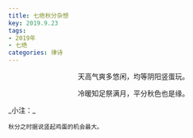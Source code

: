 ```yaml
---
title: 七绝秋分杂想
key: 2019.9.23
tags: 
- 2019年 
- 七绝
categories: 律诗
---
```


<p align="center">天高气爽多悠闲，均等阴阳竖蛋玩。
</p>
<p align="center">冷暖知足祭满月，平分秋色也是缘。
</p>
_小注：_

```
秋分之时据说竖起鸡蛋的机会最大。
```